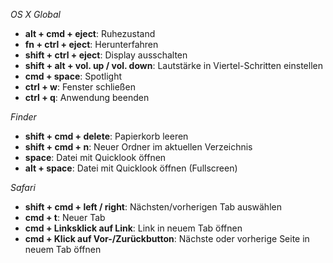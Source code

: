 *OS X Global*

- **alt + cmd + eject**: Ruhezustand
- **fn + ctrl + eject**: Herunterfahren
- **shift + ctrl + eject**: Display ausschalten
- **shift + alt + vol. up / vol. down**: Lautstärke in Viertel-Schritten einstellen
- **cmd + space**: Spotlight
- **ctrl + w**: Fenster schließen
- **ctrl + q**: Anwendung beenden

*Finder*

- **shift + cmd + delete**: Papierkorb leeren
- **shift + cmd + n**: Neuer Ordner im aktuellen Verzeichnis
- **space**: Datei mit Quicklook öffnen
- **alt + space**: Datei mit Quicklook öffnen (Fullscreen)

*Safari*

- **shift + cmd + left / right**: Nächsten/vorherigen Tab auswählen
- **cmd + t**: Neuer Tab
- **cmd + Linksklick auf Link**: Link in neuem Tab öffnen
- **cmd + Klick auf Vor-/Zurückbutton**: Nächste oder vorherige Seite in neuem Tab öffnen